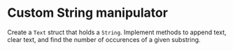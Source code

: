 # Custom String manipulator

Create a `Text` struct that holds a `String`. Implement methods to append text, clear text, and find the number of occurences of a given substring.